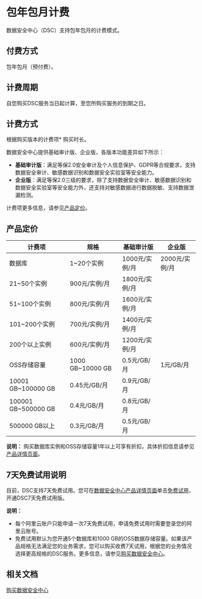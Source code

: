 # 包年包月计费

数据安全中心（DSC）支持包年包月的计费模式。

## 付费方式

包年包月（预付费）。

## 计费周期

自您购买DSC服务当日起计算，至您所购买服务的到期之日。

## 计费方式

根据购买版本的计费项\* 购买时长。

数据安全中心提供基础审计版、企业版，各版本功能差异如下所示：

-   **基础审计版**：满足等保2.0安全审计及个人信息保护、GDPR等合规要求，支持数据安全审计、敏感数据识别和数据安全实验室等安全能力。
-   **企业版**：满足等保2.0三级的要求，除了支持数据安全审计、敏感数据识别和数据安全实验室等安全能力外，还支持对敏感数据进行数据脱敏、支持数据泄漏检测。

计费项更多信息，请参见[产品定价](#section_dw7_7pa_c33)。

## 产品定价

|计费项|规格|基础审计版|企业版|
|---|--|-----|---|
|数据库|1~20个实例|1000元/实例/月|2000元/实例/月|
|21~50个实例|900元/实例/月|1800元/实例/月|
|51~100个实例|800元/实例/月|1600元/实例/月|
|101~200个实例|700元/实例/月|1400元/实例/月|
|200个以上实例|600元/实例/月|1200元/实例/月|
|OSS存储容量|1000 GB~10000 GB|0.5元/GB/月|1元/GB/月|
|10001 GB~100000 GB|0.45元/GB/月|0.9元/GB/月|
|100001 GB~500000 GB|0.4元/GB/月|0.8元/GB/月|
|500000 GB以上|0.3元/GB/月|0.5元/GB/月|

**说明：** 购买数据库实例和OSS存储容量1年以上可享有折扣，具体折扣信息请参见[产品详情页面](https://www.aliyun.com/product/security/sddp)。

## 7天免费试用说明

目前，DSC支持7天免费试用。您可在[数据安全中心产品详情页面](https://cn.aliyun.com/product/sddp)单击[免费试用](https://yundun.console.aliyun.com/?spm=5176.cnsddp.0.0.320f6d30vVnWOD&p=sddp#/overview?guidance)，开通DSC7天免费试用版。

**说明：**

-   每个阿里云账户只能申请一次7天免费试用，申请免费试用时需要登录您的阿里云账号。
-   免费试用默认为您开通5个数据库和1000 GB的OSS数据存储容量。如果该产品规格无法满足您的业务需求，您可以购买收费7天试用，根据您的业务情况选择更高规格的DSC服务。更多信息，请参见[购买数据安全中心](/cn.zh-CN/快速入门/购买数据安全中心.md)。

## 相关文档

[购买数据安全中心](/cn.zh-CN/快速入门/购买数据安全中心.md)

